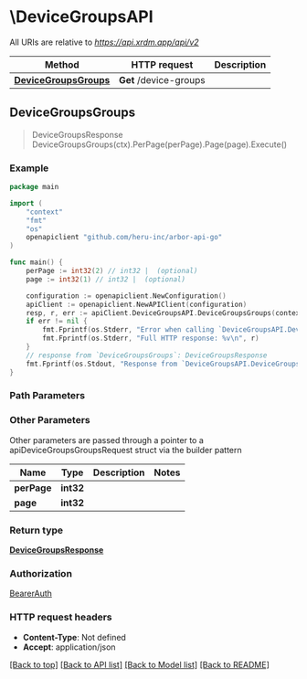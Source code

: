 # \DeviceGroupsAPI

All URIs are relative to *https://api.xrdm.app/api/v2*

Method | HTTP request | Description
------------- | ------------- | -------------
[**DeviceGroupsGroups**](DeviceGroupsAPI.md#DeviceGroupsGroups) | **Get** /device-groups | 



## DeviceGroupsGroups

> DeviceGroupsResponse DeviceGroupsGroups(ctx).PerPage(perPage).Page(page).Execute()





### Example

```go
package main

import (
	"context"
	"fmt"
	"os"
	openapiclient "github.com/heru-inc/arbor-api-go"
)

func main() {
	perPage := int32(2) // int32 |  (optional)
	page := int32(1) // int32 |  (optional)

	configuration := openapiclient.NewConfiguration()
	apiClient := openapiclient.NewAPIClient(configuration)
	resp, r, err := apiClient.DeviceGroupsAPI.DeviceGroupsGroups(context.Background()).PerPage(perPage).Page(page).Execute()
	if err != nil {
		fmt.Fprintf(os.Stderr, "Error when calling `DeviceGroupsAPI.DeviceGroupsGroups``: %v\n", err)
		fmt.Fprintf(os.Stderr, "Full HTTP response: %v\n", r)
	}
	// response from `DeviceGroupsGroups`: DeviceGroupsResponse
	fmt.Fprintf(os.Stdout, "Response from `DeviceGroupsAPI.DeviceGroupsGroups`: %v\n", resp)
}
```

### Path Parameters



### Other Parameters

Other parameters are passed through a pointer to a apiDeviceGroupsGroupsRequest struct via the builder pattern


Name | Type | Description  | Notes
------------- | ------------- | ------------- | -------------
 **perPage** | **int32** |  | 
 **page** | **int32** |  | 

### Return type

[**DeviceGroupsResponse**](DeviceGroupsResponse.md)

### Authorization

[BearerAuth](../README.md#BearerAuth)

### HTTP request headers

- **Content-Type**: Not defined
- **Accept**: application/json

[[Back to top]](#) [[Back to API list]](../README.md#documentation-for-api-endpoints)
[[Back to Model list]](../README.md#documentation-for-models)
[[Back to README]](../README.md)

